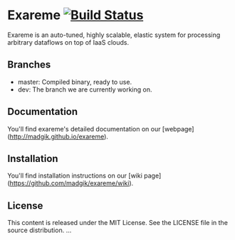 # Exareme [![Build Status](https://travis-ci.org/madgik/exareme.svg?branch=dev)](https://travis-ci.org/madgik/exareme)

Exareme is an auto-tuned, highly scalable, elastic system for processing arbitrary dataflows on top of IaaS clouds.

## Branches
* master: Compiled binary, ready to use.
* dev: The branch we are currently working on.

## Documentation

You'll find exareme's detailed documentation on our [webpage] (http://madgik.github.io/exareme).

## Installation

You'll find installation instructions on our [wiki page] (https://github.com/madgik/exareme/wiki).

## License
This content is released under the MIT License. See the LICENSE file in the source distribution.
...
